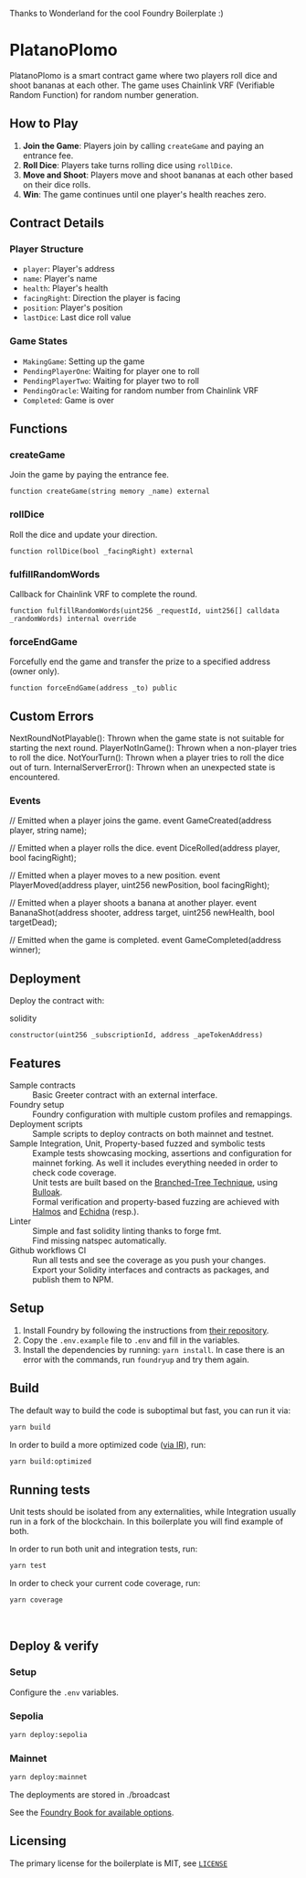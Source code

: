 Thanks to Wonderland for the cool Foundry Boilerplate :)

# PlatanoPlomo

PlatanoPlomo is a smart contract game where two players roll dice and shoot bananas at each other. The game uses Chainlink VRF (Verifiable Random Function) for random number generation.

## How to Play

1. **Join the Game**: Players join by calling `createGame` and paying an entrance fee.
2. **Roll Dice**: Players take turns rolling dice using `rollDice`.
3. **Move and Shoot**: Players move and shoot bananas at each other based on their dice rolls.
4. **Win**: The game continues until one player's health reaches zero.

## Contract Details

### Player Structure

- `player`: Player's address
- `name`: Player's name
- `health`: Player's health
- `facingRight`: Direction the player is facing
- `position`: Player's position
- `lastDice`: Last dice roll value

### Game States

- `MakingGame`: Setting up the game
- `PendingPlayerOne`: Waiting for player one to roll
- `PendingPlayerTwo`: Waiting for player two to roll
- `PendingOracle`: Waiting for random number from Chainlink VRF
- `Completed`: Game is over

## Functions

### createGame

Join the game by paying the entrance fee.

```solidity
function createGame(string memory _name) external
```

### rollDice
Roll the dice and update your direction.

```solidity
function rollDice(bool _facingRight) external
```

### fulfillRandomWords
Callback for Chainlink VRF to complete the round.

```solidity
function fulfillRandomWords(uint256 _requestId, uint256[] calldata _randomWords) internal override
```

### forceEndGame

Forcefully end the game and transfer the prize to a specified address (owner only).

```solidity
function forceEndGame(address _to) public
```

## Custom Errors
NextRoundNotPlayable(): Thrown when the game state is not suitable for starting the next round.
PlayerNotInGame(): Thrown when a non-player tries to roll the dice.
NotYourTurn(): Thrown when a player tries to roll the dice out of turn.
InternalServerError(): Thrown when an unexpected state is encountered.

### Events

// Emitted when a player joins the game.
event GameCreated(address player, string name);

// Emitted when a player rolls the dice.
event DiceRolled(address player, bool facingRight);

// Emitted when a player moves to a new position.
event PlayerMoved(address player, uint256 newPosition, bool facingRight);

// Emitted when a player shoots a banana at another player.
event BananaShot(address shooter, address target, uint256 newHealth, bool targetDead);

// Emitted when the game is completed.
event GameCompleted(address winner);

## Deployment
Deploy the contract with:

solidity
```solidity
constructor(uint256 _subscriptionId, address _apeTokenAddress)
```

## Features

<dl>
  <dt>Sample contracts</dt>
  <dd>Basic Greeter contract with an external interface.</dd>

  <dt>Foundry setup</dt>
  <dd>Foundry configuration with multiple custom profiles and remappings.</dd>

  <dt>Deployment scripts</dt>
  <dd>Sample scripts to deploy contracts on both mainnet and testnet.</dd>

  <dt>Sample Integration, Unit, Property-based fuzzed and symbolic tests</dt>
  <dd>Example tests showcasing mocking, assertions and configuration for mainnet forking. As well it includes everything needed in order to check code coverage.</dd>
  <dd>Unit tests are built based on the <a href="https://twitter.com/PaulRBerg/status/1682346315806539776">Branched-Tree Technique</a>, using <a href="https://github.com/alexfertel/bulloak">Bulloak</a>.
  <dd>Formal verification and property-based fuzzing are achieved with <a href="https://github.com/a16z/halmos">Halmos</a> and <a href="https://github.com/crytic/echidna">Echidna</a> (resp.).

  <dt>Linter</dt>
  <dd>Simple and fast solidity linting thanks to forge fmt.</dd>
  <dd>Find missing natspec automatically.</dd>

  <dt>Github workflows CI</dt>
  <dd>Run all tests and see the coverage as you push your changes.</dd>
  <dd>Export your Solidity interfaces and contracts as packages, and publish them to NPM.</dd>
</dl>

## Setup

1. Install Foundry by following the instructions from [their repository](https://github.com/foundry-rs/foundry#installation).
2. Copy the `.env.example` file to `.env` and fill in the variables.
3. Install the dependencies by running: `yarn install`. In case there is an error with the commands, run `foundryup` and try them again.

## Build

The default way to build the code is suboptimal but fast, you can run it via:

```bash
yarn build
```

In order to build a more optimized code ([via IR](https://docs.soliditylang.org/en/v0.8.15/ir-breaking-changes.html#solidity-ir-based-codegen-changes)), run:

```bash
yarn build:optimized
```

## Running tests

Unit tests should be isolated from any externalities, while Integration usually run in a fork of the blockchain. In this boilerplate you will find example of both.

In order to run both unit and integration tests, run:

```bash
yarn test
```

In order to check your current code coverage, run:

```bash
yarn coverage
```

<br>

## Deploy & verify

### Setup

Configure the `.env` variables.

### Sepolia

```bash
yarn deploy:sepolia
```

### Mainnet

```bash
yarn deploy:mainnet
```

The deployments are stored in ./broadcast

See the [Foundry Book for available options](https://book.getfoundry.sh/reference/forge/forge-create.html).

## Licensing
The primary license for the boilerplate is MIT, see [`LICENSE`](https://github.com/defi-wonderland/solidity-foundry-boilerplate/blob/main/LICENSE)
